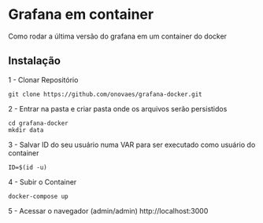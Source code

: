 # Grafana em container

Como rodar a última versão do grafana em um container do docker


## Instalação 

1 - Clonar Repositório
```
git clone https://github.com/onovaes/grafana-docker.git
```

2 - Entrar na pasta e criar pasta onde os arquivos serão persistidos
```
cd grafana-docker
mkdir data
```
3 - Salvar ID do seu usuário numa VAR para ser executado como usuário do container
```
ID=$(id -u)
```
4 - Subir o Container
```
docker-compose up
```

5 - Acessar o navegador (admin/admin) http://localhost:3000
